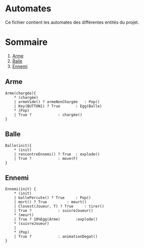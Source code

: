 # Automates
Ce fichier contient les automates des différentes entités du projet.

# Sommaire

1. [Arme](#arme)
2. [Balle](#balle)
3. [Ennemi](#ennemi)

## Arme
    Arme(chargée){
    	* (chargée)			
    	| armeVide() ? armeNonChargée 	: Pop()
    	| Key(BUTTON1) ? True	  	: Egg(Balle) 
    	* (Pop)
    	| True ?			: chargée()
    }


## Balle

    Balle(init){
    	* (init)
    	| rencontreEnnemi() ? True	: explode()
    	| True ?			: move(F)	
    }
## Ennemi

    Ennemi(init) {
    	* (init)
    	| ballePercute() ? True		: Pop()
    	| mort() ? True			: meurt()  
    	| Closest(Joueur, T) ? True 	: tirer()
    	| True ? 			: suivreJoueur()
    	* (meurt)
    	| True ? 10%Egg(Arme) 		:explode()
    	* (suivreJoueur)
    	|
    	* (Pop)
    	| True ? 			: animationDegat()	
    }
